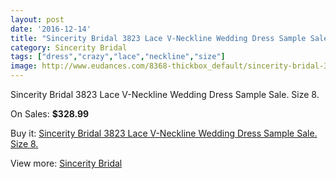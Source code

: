 ```yaml
---
layout: post
date: '2016-12-14'
title: "Sincerity Bridal 3823 Lace V-Neckline Wedding Dress Sample Sale. Size 8."
category: Sincerity Bridal
tags: ["dress","crazy","lace","neckline","size"]
image: http://www.eudances.com/8368-thickbox_default/sincerity-bridal-3823-lace-v-neckline-wedding-dress-sample-sale-size-8.jpg
---
```

Sincerity Bridal 3823 Lace V-Neckline Wedding Dress Sample Sale. Size 8.

On Sales: **$328.99**
<a href="https://www.eudances.com/en/sincerity-bridal/2871-sincerity-bridal-3823-lace-v-neckline-wedding-dress-sample-sale-size-8.html"><amp-img layout="responsive" width="600" height="600" src="//www.eudances.com/8368-thickbox_default/sincerity-bridal-3823-lace-v-neckline-wedding-dress-sample-sale-size-8.jpg" alt="Sincerity Bridal 3823 Lace V-Neckline Wedding Dress Sample Sale. Size 8. 0" /></a>
<a href="https://www.eudances.com/en/sincerity-bridal/2871-sincerity-bridal-3823-lace-v-neckline-wedding-dress-sample-sale-size-8.html"><amp-img layout="responsive" width="600" height="600" src="//www.eudances.com/8372-thickbox_default/sincerity-bridal-3823-lace-v-neckline-wedding-dress-sample-sale-size-8.jpg" alt="Sincerity Bridal 3823 Lace V-Neckline Wedding Dress Sample Sale. Size 8. 1" /></a>
<a href="https://www.eudances.com/en/sincerity-bridal/2871-sincerity-bridal-3823-lace-v-neckline-wedding-dress-sample-sale-size-8.html"><amp-img layout="responsive" width="600" height="600" src="//www.eudances.com/8371-thickbox_default/sincerity-bridal-3823-lace-v-neckline-wedding-dress-sample-sale-size-8.jpg" alt="Sincerity Bridal 3823 Lace V-Neckline Wedding Dress Sample Sale. Size 8. 2" /></a>
<a href="https://www.eudances.com/en/sincerity-bridal/2871-sincerity-bridal-3823-lace-v-neckline-wedding-dress-sample-sale-size-8.html"><amp-img layout="responsive" width="600" height="600" src="//www.eudances.com/8370-thickbox_default/sincerity-bridal-3823-lace-v-neckline-wedding-dress-sample-sale-size-8.jpg" alt="Sincerity Bridal 3823 Lace V-Neckline Wedding Dress Sample Sale. Size 8. 3" /></a>
<a href="https://www.eudances.com/en/sincerity-bridal/2871-sincerity-bridal-3823-lace-v-neckline-wedding-dress-sample-sale-size-8.html"><amp-img layout="responsive" width="600" height="600" src="//www.eudances.com/8369-thickbox_default/sincerity-bridal-3823-lace-v-neckline-wedding-dress-sample-sale-size-8.jpg" alt="Sincerity Bridal 3823 Lace V-Neckline Wedding Dress Sample Sale. Size 8. 4" /></a>

Buy it: [Sincerity Bridal 3823 Lace V-Neckline Wedding Dress Sample Sale. Size 8.](https://www.eudances.com/en/sincerity-bridal/2871-sincerity-bridal-3823-lace-v-neckline-wedding-dress-sample-sale-size-8.html "Sincerity Bridal 3823 Lace V-Neckline Wedding Dress Sample Sale. Size 8.")

View more: [Sincerity Bridal](https://www.eudances.com/en/45-sincerity-bridal "Sincerity Bridal")